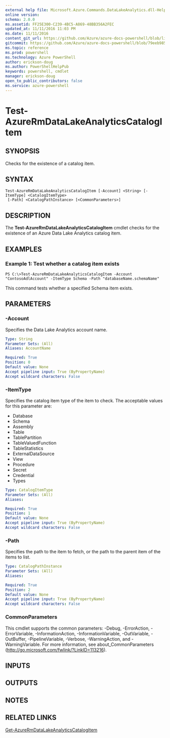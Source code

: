```yaml
---
external help file: Microsoft.Azure.Commands.DataLakeAnalytics.dll-Help.xml
online version: 
schema: 2.0.0
ms.assetid: FF25E300-C239-4BC5-A869-48BB356A2FEC
updated_at: 11/11/2016 11:03 PM
ms.date: 11/11/2016
content_git_url: https://github.com/Azure/azure-docs-powershell/blob/live/azureps-cmdlets-docs/ResourceManager/AzureRM.DataLakeAnalytics/v2.2.0/Test-AzureRmDataLakeAnalyticsCatalogItem.md
gitcommit: https://github.com/Azure/azure-docs-powershell/blob/79eeb985ea480979357fb4695832a0c3d29a48bf/azureps-cmdlets-docs/ResourceManager/AzureRM.DataLakeAnalytics/v2.2.0/Test-AzureRmDataLakeAnalyticsCatalogItem.md
ms.topic: reference
ms.prod: powershell
ms.technology: Azure PowerShell
author: erickson-doug
ms.author: PowerShellHelpPub
keywords: powershell, cmdlet
manager: erickson-doug
open_to_public_contributors: false
ms.service: azure-powershell
---
```


# Test-AzureRmDataLakeAnalyticsCatalogItem

## SYNOPSIS
Checks for the existence of a catalog item.

## SYNTAX

```
Test-AzureRmDataLakeAnalyticsCatalogItem [-Account] <String> [-ItemType] <CatalogItemType>
 [-Path] <CatalogPathInstance> [<CommonParameters>]
```

## DESCRIPTION
The **Test-AzureRmDataLakeAnalyticsCatalogItem** cmdlet checks for the existence of an Azure Data Lake Analytics catalog item.

## EXAMPLES

### Example 1: Test whether a catalog item exists
```
PS C:\>Test-AzureRmDataLakeAnalyticsCatalogItem -Account "ContosoAdlAccount" -ItemType Schema -Path "databaseName.schemaName"
```

This command tests whether a specified Schema item exists.

## PARAMETERS

### -Account
Specifies the Data Lake Analytics account name.

```yaml
Type: String
Parameter Sets: (All)
Aliases: AccountName

Required: True
Position: 0
Default value: None
Accept pipeline input: True (ByPropertyName)
Accept wildcard characters: False
```

### -ItemType
Specifies the catalog item type of the item to check.
The acceptable values for this parameter are:

- Database
- Schema
- Assembly
- Table
- TablePartition
- TableValuedFunction
- TableStatistics
- ExternalDataSource
- View
- Procedure
- Secret
- Credential
- Types

```yaml
Type: CatalogItemType
Parameter Sets: (All)
Aliases: 

Required: True
Position: 1
Default value: None
Accept pipeline input: True (ByPropertyName)
Accept wildcard characters: False
```

### -Path
Specifies the path to the item to fetch, or the path to the parent item of the items to list.

```yaml
Type: CatalogPathInstance
Parameter Sets: (All)
Aliases: 

Required: True
Position: 2
Default value: None
Accept pipeline input: True (ByPropertyName)
Accept wildcard characters: False
```

### CommonParameters
This cmdlet supports the common parameters: -Debug, -ErrorAction, -ErrorVariable, -InformationAction, -InformationVariable, -OutVariable, -OutBuffer, -PipelineVariable, -Verbose, -WarningAction, and -WarningVariable. For more information, see about_CommonParameters (http://go.microsoft.com/fwlink/?LinkID=113216).

## INPUTS

## OUTPUTS

## NOTES

## RELATED LINKS

[Get-AzureRmDataLakeAnalyticsCatalogItem](xref:ResourceManager/AzureRM.DataLakeAnalytics/v2.2.0/Get-AzureRmDataLakeAnalyticsCatalogItem.md)


